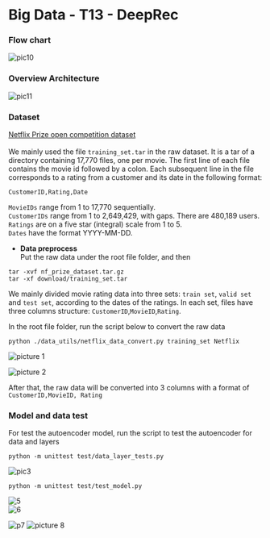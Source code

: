 # Big Data - T13 - DeepRec
### Flow chart
![pic10](https://github.com/jeness/BigData_T13_DeepRec/raw/master/screenshots/flowchart1.png)
### Overview Architecture
![pic11](https://github.com/jeness/BigData_T13_DeepRec/raw/master/screenshots/arche.png)
### Dataset
[Netflix Prize open competition dataset](https://www.kaggle.com/netflix-inc/netflix-prize-data)<br>
<br>
We mainly used the file `training_set.tar` in the raw dataset. It is a tar of a directory containing 17,770 files, one per movie. The first line of each file contains the movie id followed by a colon. Each subsequent line in the file corresponds to a rating from a customer and its date in the following format:

`CustomerID,Rating,Date`

`MovieIDs` range from 1 to 17,770 sequentially.<br>
`CustomerIDs` range from 1 to 2,649,429, with gaps. There are 480,189 users.<br>
`Ratings` are on a five star (integral) scale from 1 to 5.<br>
`Dates` have the format YYYY-MM-DD.<br>

+ **Data preprocess** <br>
Put the raw data under the root file folder, and then
```
tar -xvf nf_prize_dataset.tar.gz
tar -xf download/training_set.tar
```

We mainly divided movie rating data into three sets: `train set`, `valid set` and `test set`, according to the dates of the ratings. In each set, files have three columns structure: `CustomerID`,`MovieID`,`Rating`.

In the root file folder, run the script below to convert the raw data
```
python ./data_utils/netflix_data_convert.py training_set Netflix
```
![picture 1](https://github.com/jeness/BigData_T13_DeepRec/raw/master/screenshots_data%20processing/data%20processing.PNG)

![picture 2](https://github.com/jeness/BigData_T13_DeepRec/raw/master/screenshots_data%20processing/datastats.PNG)

After that, the raw data will be converted into 3 columns with a format of <br>
`CustomerID,MovieID, Rating`

### Model and data test 
For test the autoencoder model, run the script to test the autoencoder for data and layers
```
python -m unittest test/data_layer_tests.py
```
![pic3](https://github.com/jeness/BigData_T13_DeepRec/raw/master/screenshots_data%20processing/test%20for%20data%20layer.png)
```
python -m unittest test/test_model.py
```
![5](https://github.com/jeness/BigData_T13_DeepRec/raw/master/screenshots_data%20processing/test%20models%202.png)<br>
![6](https://github.com/jeness/BigData_T13_DeepRec/raw/master/screenshots_data%20processing/test%20models%20screen%20shot3.png)

![p7](https://github.com/jeness/BigData_T13_DeepRec/blob/master/screenshots/running.PNG)
![picture 8](https://github.com/jeness/BigData_T13_DeepRec/blob/master/screenshots_data%20processing/3Mresult.PNG)

